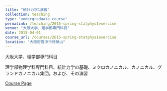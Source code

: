 ```yaml
---
title: "統計力学1演義"
collection: teaching
type: "undergraduate course"
permalink: /teaching/2015-spring-statphys1exercise
venue: "大阪大学、理学部専門科目"
date: 2015-04-01
course_url: /courses/2015-spring-statphys1exercise
location: "大阪府豊中市待兼山"
---
```


大阪大学、理学部専門科目

理学部物理学科専門科目、統計力学の基礎、ミクロカノニカル、カノニカル、グランドカノニカル集団。および、その演習


<a href='https://stsykw.github.io/courses/2015-spring-statphys1exercise'>Course Page</a>
